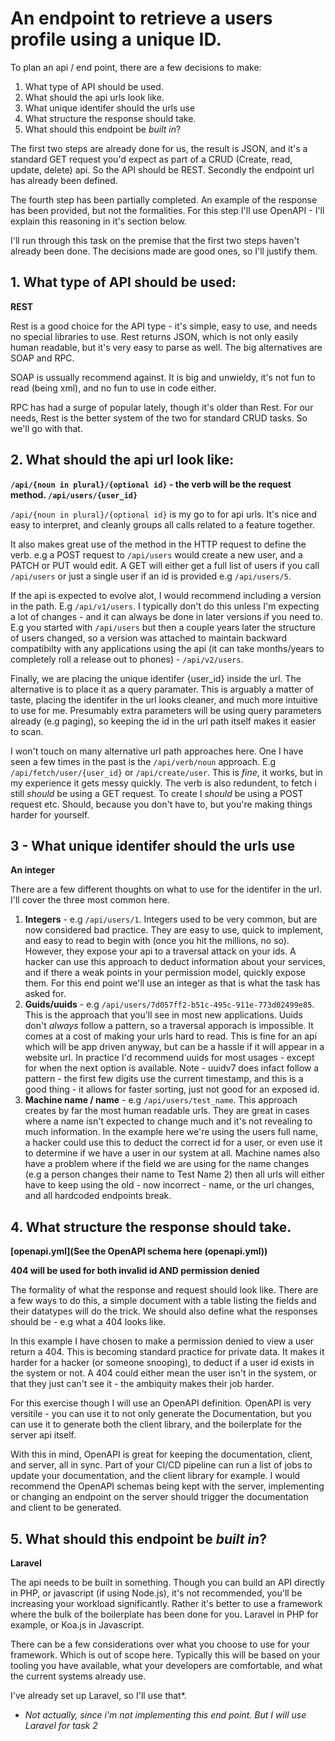 # An endpoint to retrieve a users profile using a unique ID.

To plan an api / end point, there are a few decisions to make:

1. What type of API should be used.
2. What should the api urls look like.
3. What unique identifer should the urls use
4. What structure the response should take. 
5. What should this endpoint be *built in*?

The first two steps are already done for us, the result is JSON, and it's a standard GET request you'd expect as part of a CRUD (Create, read, update, delete) api. So the API should be REST. Secondly the endpoint url has already been defined.

The fourth step has been partially completed. An example of the response has been provided, but not the formalities. For this step I'll use OpenAPI - I'll explain this reasoning in it's section below.

I'll run through this task on the premise that the first two steps haven't already been done. The decisions made are good ones, so I'll justify them.

## 1. What type of API should be used:
**REST**

Rest is a good choice for the API type - it's simple, easy to use, and needs no special libraries to use. Rest returns JSON, which is not only easily human readable, but it's very easy to parse as well. The big alternatives are SOAP and RPC.  

SOAP is ussually recommend against. It is big and unwieldy, it's not fun to read (being xml), and no fun to use in code either.

RPC has had a surge of popular lately, though it's older than Rest. For our needs, Rest is the better system of the two for standard CRUD tasks. So we'll go with that.

## 2. What should the api url look like:  
**`/api/{noun in plural}/{optional id}` - the verb will be the request method. `/api/users/{user_id}`**

`/api/{noun in plural}/{optional id}` is my go to for api urls. It's nice and easy to interpret, and cleanly groups all calls related to a feature together. 

It also makes great use of the method in the HTTP request to define the verb. e.g a POST request to `/api/users` would create a new user, and a PATCH or PUT would edit. A GET will either get a full list of users if you call `/api/users` or just a single user if an id is provided e.g `/api/users/5`.

If the api is expected to evolve alot, I would recommend including a version in the path. E.g `/api/v1/users`. I typically don't do this unless I'm expecting a lot of changes - and it can always be done in later versions if you need to. E.g you started with `/api/users` but then a couple years later the structure of users changed, so a version was attached to maintain backward compatibilty with any applications using the api (it can take months/years to completely roll a release out to phones) - `/api/v2/users`.  

Finally, we are placing the unique identifer {user_id} inside the url. The alternative is to place it as a query paramater. This is arguably a matter of taste, placing the identifer in the url looks cleaner, and much more intuitive to use for me. Presumably extra parameters will be using query parameters already (e.g paging), so keeping the id in the url path itself makes it easier to scan.

I won't touch on many alternative url path approaches here. One I have seen a few times in the past is the `/api/verb/noun` approach. E.g `/api/fetch/user/{user_id}` or `/api/create/user`. This is *fine*, it works, but in my experience it gets messy quickly. The verb is also redundent, to fetch i still *should* be using a GET request. To create I *should* be using a POST request etc. Should, because you don't have to, but you're making things harder for yourself.

## 3 - What unique identifer should the urls use
**An integer**

There are a few different thoughts on what to use for the identifer in the url. I'll cover the three most common here.

1. **Integers** - e.g `/api/users/1`. Integers used to be very common, but are now considered bad practice. They are easy to use, quick to implement, and easy to read to begin with (once you hit the millions, no so). However, they expose your api to a traversal attack on your ids. A hacker can use this approach to deduct information about your services, and if there a weak points in your permission model, quickly expose them. For this end point we'll use an integer as that is what the task has asked for.
2. **Guids/uuids** - e.g `/api/users/7d057ff2-b51c-495c-911e-773d02499e85`. This is the approach that you'll see in most new applications. Uuids don't *always* follow a pattern, so a traversal apporach is impossible. It comes at a cost of making your urls hard to read. This is fine for an api which will be app driven anyway, but can be a hassle if it will appear in a website url. In practice I'd recommend uuids for most usages - except for when the next option is available.
Note - uuidv7 does infact follow a pattern - the first few digits use the current timestamp, and this is a good thing - it allows for faster sorting, just not good for an exposed id.   
3. **Machine name / name** - e.g `/api/users/test_name`. This approach creates by far the most human readable urls. They are great in cases where a name isn't expected to change much and it's not revealing to much information. In the example here we're using the users full name, a hacker could use this to deduct the correct id for a user, or even use it to determine if we have a user in our system at all. Machine names also have a problem where if the field we are using for the name changes (e.g a person changes their name to Test Name 2) then all urls will either have to keep using the old - now incorrect - name, or the url changes, and all hardcoded endpoints break.

## 4. What structure the response should take.
**[openapi.yml](See the OpenAPI schema here (openapi.yml))**

**404 will be used for both invalid id AND permission denied**

The formality of what the response and request should look like. There are a few ways to do this, a simple document with a table listing the fields and their datatypes will do the trick. We should also define what the responses should be - e.g what a 404 looks like.

In this example I have chosen to make a permission denied to view a user return a 404. This is becoming standard practice for private data. It makes it harder for a hacker (or someone snooping), to deduct if a user id exists in the system or not. A 404 could either mean the user isn't in the system, or that they just can't see it - the ambiquity makes their job harder.

For this exercise though I will use an OpenAPI definition. OpenAPI is very versitile - you can use it to not only generate the Documentation, but you can use it to generate both the client library, and the boilerplate for the server api itself. 

With this in mind, OpenAPI is great for keeping the documentation, client, and server, all in sync. Part of your CI/CD pipeline can run a list of jobs to update your documentation, and the client library for example. I would recommend the OpenAPI schemas being kept with the server, implementing or changing an endpoint on the server should trigger the documentation and client to be generated.

## 5. What should this endpoint be *built in*?
**Laravel**

The api needs to be built in something. Though you can build an API directly in PHP, or javascript (if using Node.js), it's not recommended, you'll be increasing your workload significantly. Rather it's better to use a framework where the bulk of the boilerplate has been done for you. Laravel in PHP for example, or Koa.js in Javascript.

There can be a few considerations over what you choose to use for your framework. Which is out of scope here. Typically this will be based on your tooling you have available, what your developers are comfortable, and what the current systems already use.

I've already set up Laravel, so I'll use that*.

* *Not actually, since i'm not implementing this end point. But I will use Laravel for task 2*